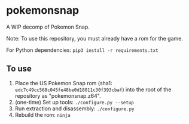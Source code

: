 # pokemonsnap

A WIP decomp of Pokemon Snap. 

Note: To use this repository, you must already have a rom for the game.

For Python dependencies:
`pip3 install -r requirements.txt`

## To use

1. Place the US Pokemon Snap rom (sha1: `edc7c49cc568c045fe48be0d18011c30f393cbaf`) into the root of the repository as "pokemonsnap.z64".
2. (one-time) Set up tools: `./configure.py --setup`
3. Run extraction and disassembly: `./configure.py`
4. Rebuild the rom: `ninja`
